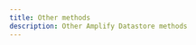 ```yaml
---
title: Other methods
description: Other Amplify Datastore methods
---
```


<inline-fragment platform="js" src="~/lib/datastore/fragments/js/other-methods.md"></inline-fragment>
<inline-fragment platform="android" src="~/lib/datastore/fragments/android/other-methods.md"></inline-fragment>
